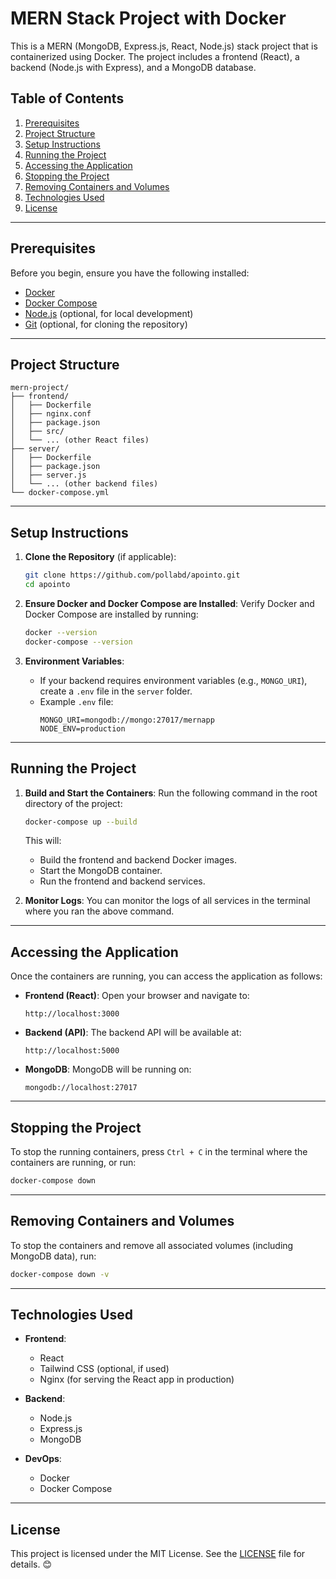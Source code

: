 # MERN Stack Project with Docker

This is a MERN (MongoDB, Express.js, React, Node.js) stack project that is containerized using Docker. The project includes a frontend (React), a backend (Node.js with Express), and a MongoDB database.

## Table of Contents

1. [Prerequisites](#prerequisites)
2. [Project Structure](#project-structure)
3. [Setup Instructions](#setup-instructions)
4. [Running the Project](#running-the-project)
5. [Accessing the Application](#accessing-the-application)
6. [Stopping the Project](#stopping-the-project)
7. [Removing Containers and Volumes](#removing-containers-and-volumes)
8. [Technologies Used](#technologies-used)
9. [License](#license)

---

## Prerequisites

Before you begin, ensure you have the following installed:

- [Docker](https://docs.docker.com/get-docker/)
- [Docker Compose](https://docs.docker.com/compose/install/)
- [Node.js](https://nodejs.org/) (optional, for local development)
- [Git](https://git-scm.com/) (optional, for cloning the repository)

---

## Project Structure

```
mern-project/
├── frontend/
│   ├── Dockerfile
│   ├── nginx.conf
│   ├── package.json
│   ├── src/
│   └── ... (other React files)
├── server/
│   ├── Dockerfile
│   ├── package.json
│   ├── server.js
│   └── ... (other backend files)
└── docker-compose.yml
```

---

## Setup Instructions

1. **Clone the Repository** (if applicable):

   ```bash
   git clone https://github.com/pollabd/apointo.git
   cd apointo
   ```

2. **Ensure Docker and Docker Compose are Installed**:
   Verify Docker and Docker Compose are installed by running:

   ```bash
   docker --version
   docker-compose --version
   ```

3. **Environment Variables**:
   - If your backend requires environment variables (e.g., `MONGO_URI`), create a `.env` file in the `server` folder.
   - Example `.env` file:
     ```env
     MONGO_URI=mongodb://mongo:27017/mernapp
     NODE_ENV=production
     ```

---

## Running the Project

1. **Build and Start the Containers**:
   Run the following command in the root directory of the project:

   ```bash
   docker-compose up --build
   ```

   This will:

   - Build the frontend and backend Docker images.
   - Start the MongoDB container.
   - Run the frontend and backend services.

2. **Monitor Logs**:
   You can monitor the logs of all services in the terminal where you ran the above command.

---

## Accessing the Application

Once the containers are running, you can access the application as follows:

- **Frontend (React)**:
  Open your browser and navigate to:

  ```
  http://localhost:3000
  ```

- **Backend (API)**:
  The backend API will be available at:

  ```
  http://localhost:5000
  ```

- **MongoDB**:
  MongoDB will be running on:
  ```
  mongodb://localhost:27017
  ```

---

## Stopping the Project

To stop the running containers, press `Ctrl + C` in the terminal where the containers are running, or run:

```bash
docker-compose down
```

---

## Removing Containers and Volumes

To stop the containers and remove all associated volumes (including MongoDB data), run:

```bash
docker-compose down -v
```

---

## Technologies Used

- **Frontend**:

  - React
  - Tailwind CSS (optional, if used)
  - Nginx (for serving the React app in production)

- **Backend**:

  - Node.js
  - Express.js
  - MongoDB

- **DevOps**:
  - Docker
  - Docker Compose

---

## License

This project is licensed under the MIT License. See the [LICENSE](LICENSE) file for details.
😊
